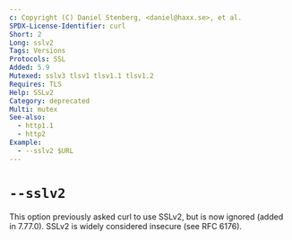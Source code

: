 ```yaml
---
c: Copyright (C) Daniel Stenberg, <daniel@haxx.se>, et al.
SPDX-License-Identifier: curl
Short: 2
Long: sslv2
Tags: Versions
Protocols: SSL
Added: 5.9
Mutexed: sslv3 tlsv1 tlsv1.1 tlsv1.2
Requires: TLS
Help: SSLv2
Category: deprecated
Multi: mutex
See-also:
  - http1.1
  - http2
Example:
  - --sslv2 $URL
---
```


# `--sslv2`

This option previously asked curl to use SSLv2, but is now ignored
(added in 7.77.0). SSLv2 is widely considered insecure (see RFC 6176).
